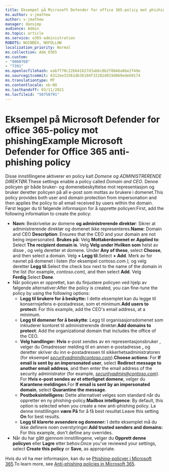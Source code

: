 ```yaml
---
title: Eksempel på Microsoft Defender for office 365-policy mot phishing
ms.author: v-jmathew
author: v-jmathew
manager: dansimp
audience: Admin
ms.topic: article
ms.service: o365-administration
ROBOTS: NOINDEX, NOFOLLOW
localization_priority: Normal
ms.collection: Adm_O365
ms.custom:
- "9000760"
- "7391"
ms.openlocfilehash: eabff70c22b641627d3ab6c0b2f8846a0be2f49e
ms.sourcegitcommit: 6312ee31561db36104f32282d019d069ede69174
ms.translationtype: MT
ms.contentlocale: nb-NO
ms.lasthandoff: 03/11/2021
ms.locfileid: "50750791"
---
```

# <a name="example-microsoft-defender-for-office-365-anti-phishing-policy"></a><span data-ttu-id="bac0b-102">Eksempel på Microsoft Defender for office 365-policy mot phishing</span><span class="sxs-lookup"><span data-stu-id="bac0b-102">Example Microsoft Defender for Office 365 anti-phishing policy</span></span>

<span data-ttu-id="bac0b-103">Disse innstillingene aktiverer en policy kalt *Domene og ADMINISTRERENDE DIREKTØR.*</span><span class="sxs-lookup"><span data-stu-id="bac0b-103">These settings enable a policy called *Domain and CEO*.</span></span> <span data-ttu-id="bac0b-104">Denne policyen gir både bruker- og domenebeskyttelse mot representasjon og bruker deretter policyen på all e-post som mottas av brukere i domenet.</span><span class="sxs-lookup"><span data-stu-id="bac0b-104">This policy provides both user and domain protection from impersonation and then applies the policy to all email received by users within the domain.</span></span> <span data-ttu-id="bac0b-105">Først legger du til følgende informasjon for å opprette policyen:</span><span class="sxs-lookup"><span data-stu-id="bac0b-105">First, add the following information to create the policy:</span></span>

- <span data-ttu-id="bac0b-106">**Navn:** Beskrivelse av domene **og administrerende direktør**: Sikrer at administrerende direktør og domenet ikke representeres.</span><span class="sxs-lookup"><span data-stu-id="bac0b-106">**Name**: Domain and CEO **Description**: Ensures that the CEO and your domain are not being impersonated.</span></span>
  <span data-ttu-id="bac0b-107">**Brukes på:** Velg **Mottakerdomenet er**.</span><span class="sxs-lookup"><span data-stu-id="bac0b-107">**Applied to**: Select **The recipient domain is**.</span></span> <span data-ttu-id="bac0b-108">Velg **Velg under Hvilken som** helst av disse , og velg deretter et domene. </span><span class="sxs-lookup"><span data-stu-id="bac0b-108">Under **Any of these**, select **Choose**, and then select a domain.</span></span> <span data-ttu-id="bac0b-109">Velg **+ Legg til**.</span><span class="sxs-lookup"><span data-stu-id="bac0b-109">Select **+ Add**.</span></span> <span data-ttu-id="bac0b-110">Merk av for navnet på domenet i listen (for eksempel contoso.com *),* og velg deretter **Legg til**.</span><span class="sxs-lookup"><span data-stu-id="bac0b-110">Select the check box next to the name of the domain in the list (for example, *contoso.com*), and then select **Add**.</span></span> <span data-ttu-id="bac0b-111">Velg **Ferdig**.</span><span class="sxs-lookup"><span data-stu-id="bac0b-111">Select **Done**.</span></span>
- <span data-ttu-id="bac0b-112">Når policyen er opprettet, kan du finjustere policyen ved hjelp av følgende alternativer:</span><span class="sxs-lookup"><span data-stu-id="bac0b-112">After the policy is created, you can fine-tune the policy by using the following options:</span></span>
  - <span data-ttu-id="bac0b-113">**Legg til brukere for å beskytte:** I dette eksemplet kan du legge til konsernsjefens e-postadresse, som et minimum.</span><span class="sxs-lookup"><span data-stu-id="bac0b-113">**Add users to protect:** For this example, add the CEO's email address, at a minimum.</span></span>
  - <span data-ttu-id="bac0b-114">**Legg til domener for å beskytte**: Legg til organisasjonsdomenet som inkluderer kontoret til administrerende direktør.</span><span class="sxs-lookup"><span data-stu-id="bac0b-114">**Add domains to protect**: Add the organizational domain that includes the office of the CEO.</span></span>
  - <span data-ttu-id="bac0b-115">**Velg handlinger:** **Hvis** e-post sendes av en representasjonsbruker , velger du Omadresser melding til en annen e-postadresse **,** og deretter skriver du inn e-postadressen til sikkerhetsadministratoren (for eksempel *securityadmin@contoso.com*).</span><span class="sxs-lookup"><span data-stu-id="bac0b-115">**Choose actions**: For **If email is sent by an impersonated user**, select **Redirect message to another email address**, and then enter the email address of the security administrator (for example, *securityadmin@contoso.com*).</span></span> <span data-ttu-id="bac0b-116">For **Hvis e-post sendes av et etterlignet domene**, velger du **Karantene meldingen**.</span><span class="sxs-lookup"><span data-stu-id="bac0b-116">For **If email is sent by an impersonated domain**, select **Quarantine the message**.</span></span>
  - <span data-ttu-id="bac0b-117">**Postboksintelligens:** Dette alternativet velges som standard når du oppretter en ny phishing-policy.</span><span class="sxs-lookup"><span data-stu-id="bac0b-117">**Mailbox intelligence**: By default, this option is selected when you create a new anti-phishing policy.</span></span> <span data-ttu-id="bac0b-118">La denne innstillingen **være På** for å få best resultat.</span><span class="sxs-lookup"><span data-stu-id="bac0b-118">Leave this setting **On** for best results.</span></span>
  - <span data-ttu-id="bac0b-119">**Legg til klarerte avsendere og domener:** I dette eksemplet må du ikke definere noen overstyringer.</span><span class="sxs-lookup"><span data-stu-id="bac0b-119">**Add trusted senders and domains:** For this example, don't define any overrides.</span></span>
- <span data-ttu-id="bac0b-120">Når du har gått gjennom innstillingene, velger du **Opprett denne policyen** eller **Lagre** etter behov.</span><span class="sxs-lookup"><span data-stu-id="bac0b-120">Once you've reviewed your settings, select **Create this policy** or **Save**, as appropriate.</span></span>

<span data-ttu-id="bac0b-121">Hvis du vil ha mer informasjon, kan du se [Phishing-policyer i Microsoft 365](https://go.microsoft.com/fwlink/?linkid=2092235).</span><span class="sxs-lookup"><span data-stu-id="bac0b-121">To learn more, see [Anti-phishing policies in Microsoft 365](https://go.microsoft.com/fwlink/?linkid=2092235).</span></span>
